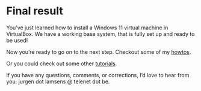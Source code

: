 # Final result

You’ve just learned how to install a Windows 11 virtual machine in VirtualBox.
We have a working base system, that is fully set up and ready to be used!

Now you’re ready to go on to the next step. Checkout some of my [howtos](../../howtos/index.md).

Or you could check out some other [tutorials](../../tutorials/index.md).

If you have any questions, comments, or corrections, I’d love to hear from you: 
jurgen dot lamsens @ telenet dot be.